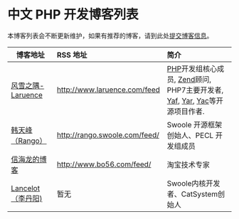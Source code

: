 # 中文 PHP 开发博客列表

本博客列表会不断更新维护，如果有推荐的博客，请到此处[提交博客信息](https://github.com/AirCrayon/PHPBlogCN/issues)。



| 博客地址                                     | RSS 地址                        | 简介                                       |
| ---------------------------------------- | :---------------------------- | :--------------------------------------- |
| [风雪之隅-Laruence](http://www.laruence.com) | http://www.laruence.com/feed  | [PHP](http://www.php.net/)开发组核心成员, [Zend](http://www.zend.com/)顾问, PHP7主要开发者, [Yaf](http://pecl.php.net/yaf), [Yar](http://pecl.php.net/yar), [Yac](http://pecl.php.net/Yac)等开源项目作者. |
| [韩天峰（Rango）](http://rango.swoole.com/)   | http://rango.swoole.com/feed/ | Swoole 开源框架创始人、PECL 开发组成员                |
| [信海龙的博客](http://www.bo56.com/)           | http://www.bo56.com/feed/     | 淘宝技术专家                                   |
| [Lancelot（李丹阳)](http://www.catplanet.me) | 暂无                            | Swoole内核开发者、CatSystem创始人                 |

